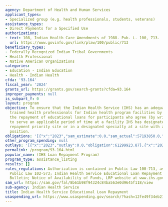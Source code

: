 ```yaml
---
agency: Department of Health and Human Services
applicant_types:
- Specialized group (e.g. health professionals, students, veterans)
assistance_types:
- Direct Payments for a Specified Use
authorizations:
- text: 108, Indian Health Care Amendments of 1988. Pub. L. 100, 713.
  url: https://www.govinfo.gov/link/plaw/100/public/713
beneficiary_types:
- Federally Recognized Indian Tribal Governments
- Health Professional
- Native American Organizations
categories:
- Education - Indian Education
- Health - Indian Health
cfda: '93.164'
fiscal_year: '2024'
grants_url: https://grants.gov/search-grants?cfda=93.164
improper_payments: null
is_subpart_f: 0
layout: program
objective: To ensure that the Indian Health Service (IHS) has an adequate supply of
  trained health professionals for Indian health program facilities by providing for
  the repayment of educational loans for participants who agree (by written contract)
  to serve an applicable period of time at a facility IHS has designated as a loan
  repayment priority site or in a designated specialty at a site with an appropriate
  position.
obligations: '[{"x":"2023","sam_estimate":0.0,"sam_actual":57193850.0,"usa_spending_actual":61299923.87},{"x":"2024","sam_estimate":0.0,"sam_actual":50365761.0,"usa_spending_actual":55068481.67},{"x":"2025","sam_estimate":0.0,"sam_actual":50000000.0,"usa_spending_actual":32147137.65}]'
other_program_spending: null
outlays: '[{"x":"2023","outlay":0.0,"obligation":61299923.87},{"x":"2024","outlay":0.0,"obligation":55068481.67},{"x":"2025","outlay":817016.67,"obligation":32147137.65}]'
permalink: /program/93.164.html
popular_name: (IHS Loan Repayment Program)
program_type: assistance_listing
results: []
rules_regulations: Authorization is contained in Public Law 100-713, as amended by
  Public Law 102-573; Indian Health Service Educational Loan Repayment Program Information
  Bulletin; Notice of Availability of Funds, LRP website at www.ihs.gov/loanrepayment.
sam_url: https://sam.gov/fal/8b61b98f94324c84ba563e0d9645f118/view
sub-agency: Indian Health Service
title: Indian Health Service Educational Loan Repayment
usaspending_url: https://www.usaspending.gov/search/?hash=12fe49f34eb217a48edde340ac33a729
---
```

